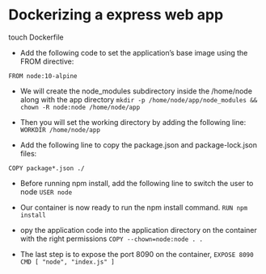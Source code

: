 # Dockerizing a express web app

touch Dockerfile

- Add the following code to set the application’s base image using the FROM directive:

`FROM node:10-alpine`

- We will create the node_modules subdirectory inside the /home/node along with the app directory 
`mkdir -p /home/node/app/node_modules && chown -R node:node /home/node/app`

- Then you will set the working directory by adding the following line:
`WORKDIR /home/node/app`

- Add the following line to copy the package.json and package-lock.json files:

`COPY package*.json ./`

- Before running npm install, add the following line to switch the user to node
`USER node`

- Our container is now ready to run the npm install command. 
`RUN npm install`

- opy the application code into the application directory on the container with the right permissions
`COPY --chown=node:node . .`

- The last step is to expose the port 8090 on the container,
`EXPOSE 8090`
`CMD [ "node", "index.js" ]`




